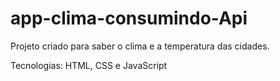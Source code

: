 # app-clima-consumindo-Api
Projeto criado para saber o clima e a temperatura das cidades.

Tecnologias: HTML, CSS e JavaScript 
